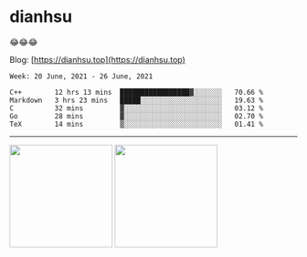 
# dianhsu

:joy::joy::joy:

Blog: [https://dianhsu.top](https://dianhsu.top)

<!--START_SECTION:waka-->
```text
Week: 20 June, 2021 - 26 June, 2021

C++        12 hrs 13 mins  █████████████████▓░░░░░░░   70.66 % 
Markdown   3 hrs 23 mins   █████░░░░░░░░░░░░░░░░░░░░   19.63 % 
C          32 mins         ▓░░░░░░░░░░░░░░░░░░░░░░░░   03.12 % 
Go         28 mins         ▓░░░░░░░░░░░░░░░░░░░░░░░░   02.70 % 
TeX        14 mins         ▒░░░░░░░░░░░░░░░░░░░░░░░░   01.41 % 
```
<!--END_SECTION:waka-->

---


<a href="https://github.com/dianhsu"><img src="https://github-readme-stats.vercel.app/api?username=dianhsu&count_private=true" height="180" /></a> <a href="https://github.com/dianhsu"><img src="https://github-readme-stats.vercel.app/api/top-langs/?username=dianhsu&langs_count=8&hide=html,css&layout=compact" height="180" /></a>
